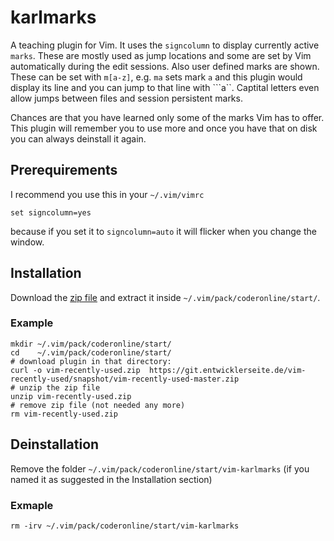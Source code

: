 # karlmarks

A teaching plugin for Vim. It uses the `signcolumn` to display currently active
`marks`. These are mostly used as jump locations and some are set by Vim
automatically during the edit sessions. Also user defined marks are shown.
These can be set with `m[a-z]`, e.g. `ma` sets mark `a` and this plugin would
display its line and you can jump to that line with ```a``. Captital letters
even allow jumps between files and session persistent marks.

Chances are that you have learned only some of the marks Vim has to offer. This
plugin will remember you to use more and once you have that on disk you can
always deinstall it again.


## Prerequirements

I recommend you use this in your `~/.vim/vimrc`

    set signcolumn=yes

because if you set it to `signcolumn=auto` it will flicker when you change
the window.


## Installation

Download the [zip file](https://git.entwicklerseite.de/vim-recently-used/snapshot/vim-recently-used-master.zip)
and extract it inside `~/.vim/pack/coderonline/start/`.

### Example

    mkdir ~/.vim/pack/coderonline/start/
    cd    ~/.vim/pack/coderonline/start/
    # download plugin in that directory:
    curl -o vim-recently-used.zip  https://git.entwicklerseite.de/vim-recently-used/snapshot/vim-recently-used-master.zip
    # unzip the zip file    
    unzip vim-recently-used.zip
    # remove zip file (not needed any more)
    rm vim-recently-used.zip


## Deinstallation

Remove the folder `~/.vim/pack/coderonline/start/vim-karlmarks` (if you named
it as suggested in the Installation section)

### Exmaple
    rm -irv ~/.vim/pack/coderonline/start/vim-karlmarks

